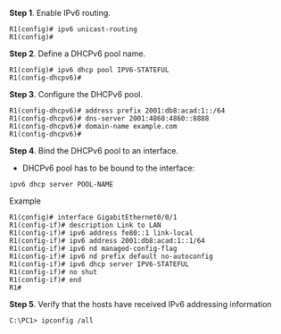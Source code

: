 **Step 1**. Enable IPv6 routing. 
```text
R1(config)# ipv6 unicast-routing 
R1(config)#
```
**Step 2**. Define a DHCPv6 pool name. 
```text
R1(config)# ipv6 dhcp pool IPV6-STATEFUL 
R1(config-dhcpv6)#
```
**Step 3**. Configure the DHCPv6 pool.  
```text
R1(config-dhcpv6)# address prefix 2001:db8:acad:1::/64 
R1(config-dhcpv6)# dns-server 2001:4860:4860::8888 
R1(config-dhcpv6)# domain-name example.com 
R1(config-dhcpv6)#
```
**Step 4**. Bind the DHCPv6 pool to an interface. 

-  DHCPv6 pool has to be bound to the interface:
 ```text
 ipv6 dhcp server POOL-NAME 
 ```
 Example
```text
R1(config)# interface GigabitEthernet0/0/1 
R1(config-if)# description Link to LAN 
R1(config-if)# ipv6 address fe80::1 link-local 
R1(config-if)# ipv6 address 2001:db8:acad:1::1/64 
R1(config-if)# ipv6 nd managed-config-flag 
R1(config-if)# ipv6 nd prefix default no-autoconfig 
R1(config-if)# ipv6 dhcp server IPV6-STATEFUL 
R1(config-if)# no shut 
R1(config-if)# end 
R1#
```

**Step 5**. Verify that the hosts have received IPv6 addressing information
```text
C:\PC1> ipconfig /all
```